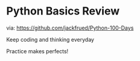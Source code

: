 
Python Basics Review
==

via: https://github.com/jackfrued/Python-100-Days



Keep coding and thinking everyday

Practice makes perfects!
